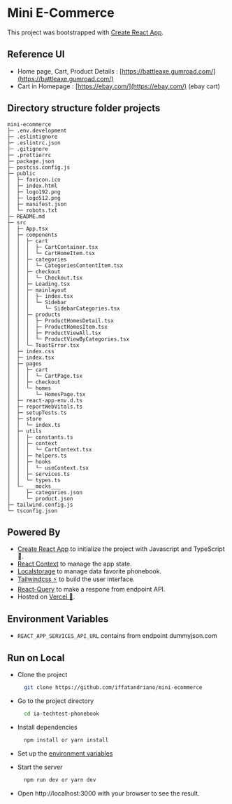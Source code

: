 # Mini E-Commerce

This project was bootstrapped with [Create React App](https://github.com/facebook/create-react-app).

## Reference UI
- Home page, Cart, Product Details : [https://battleaxe.gumroad.com/](https://battleaxe.gumroad.com/)
- Cart in Homepage : [https://ebay.com/](https://ebay.com/) (ebay cart)

## Directory structure folder projects
```
mini-ecommerce
├─ .env.development
├─ .eslintignore
├─ .eslintrc.json
├─ .gitignore
├─ .prettierrc
├─ package.json
├─ postcss.config.js
├─ public
│  ├─ favicon.ico
│  ├─ index.html
│  ├─ logo192.png
│  ├─ logo512.png
│  ├─ manifest.json
│  └─ robots.txt
├─ README.md
├─ src
│  ├─ App.tsx
│  ├─ components
│  │  ├─ cart
│  │  │  ├─ CartContainer.tsx
│  │  │  └─ CartHomeItem.tsx
│  │  ├─ categories
│  │  │  └─ CategoriesContentItem.tsx
│  │  ├─ checkout
│  │  │  └─ Checkout.tsx
│  │  ├─ Loading.tsx
│  │  ├─ mainlayout
│  │  │  ├─ index.tsx
│  │  │  └─ Sidebar
│  │  │     └─ SidebarCategories.tsx
│  │  ├─ products
│  │  │  ├─ ProductHomesDetail.tsx
│  │  │  ├─ ProductHomesItem.tsx
│  │  │  ├─ ProductViewAll.tsx
│  │  │  └─ ProductViewByCategories.tsx
│  │  └─ ToastError.tsx
│  ├─ index.css
│  ├─ index.tsx
│  ├─ pages
│  │  ├─ cart
│  │  │  └─ CartPage.tsx
│  │  ├─ checkout
│  │  └─ homes
│  │     └─ HomesPage.tsx
│  ├─ react-app-env.d.ts
│  ├─ reportWebVitals.ts
│  ├─ setupTests.ts
│  ├─ store
│  │  └─ index.ts
│  ├─ utils
│  │  ├─ constants.ts
│  │  ├─ context
│  │  │  └─ CartContext.tsx
│  │  ├─ helpers.ts
│  │  ├─ hooks
│  │  │  └─ useContext.tsx
│  │  ├─ services.ts
│  │  └─ types.ts
│  └─ ___mocks___
│     ├─ categories.json
│     └─ product.json
├─ tailwind.config.js
└─ tsconfig.json

```

## Powered By
- [Create React App](https://github.com/facebook/create-react-app) to initialize the project with Javascript and TypeScript💎.
- [React Context](https://react-typescript-cheatsheet.netlify.app/docs/basic/getting-started/context/) to manage the app state.
- [Localstorage](https://developer.mozilla.org/en-US/docs/Web/API/Window/localStorage) to manage data favorite phonebook.
- [Tailwindcss ⚡](https://tailwindcss.com/docs/) to build the user interface.
- [React-Query](https://react-query-v3.tanstack.com/) to make a respone from endpoint API.
- Hosted on [Vercel 🚀](https://vercel.com/).

## Environment Variables

- `REACT_APP_SERVICES_API_URL` contains from endpoint dummyjson.com

## Run on Local

- Clone the project

  ```bash
    git clone https://github.com/iffatandriano/mini-ecommerce
  ```

- Go to the project directory

  ```bash
    cd ia-techtest-phonebook
  ```

- Install dependencies

  ```bash
    npm install or yarn install
  ```

- Set up the [environment variables](#environment-variables)

- Start the server

  ```bash
    npm run dev or yarn dev
  ```

- Open http://localhost:3000 with your browser to see the result.
